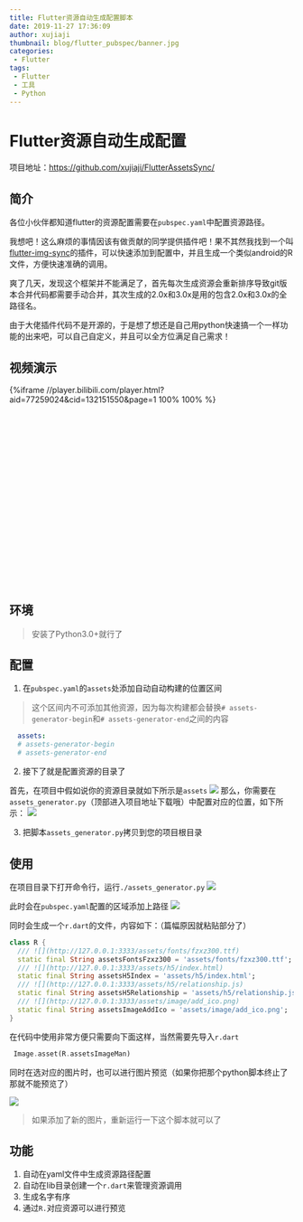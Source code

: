 ```yaml
---
title: Flutter资源自动生成配置脚本
date: 2019-11-27 17:36:09
author: xujiaji
thumbnail: blog/flutter_pubspec/banner.jpg
categories:
 - Flutter
tags:
 - Flutter
 - 工具
 - Python
---
```


# Flutter资源自动生成配置

项目地址：<https://github.com/xujiaji/FlutterAssetsSync/>

## 简介

各位小伙伴都知道flutter的资源配置需要在`pubspec.yaml`中配置资源路径。

我想吧！这么麻烦的事情因该有做贡献的同学提供插件吧！果不其然我找到一个叫[flutter-img-sync](https://github.com/Leo0618/flutter-img-sync)的插件，可以快速添加到配置中，并且生成一个类似android的R文件，方便快速准确的调用。

爽了几天，发现这个框架并不能满足了，首先每次生成资源会重新排序导致git版本合并代码都需要手动合并，其次生成的2.0x和3.0x是用的包含2.0x和3.0x的全路径名。

由于大佬插件代码不是开源的，于是想了想还是自己用python快速搞一个一样功能的出来吧，可以自己自定义，并且可以全方位满足自己需求！

## 视频演示

<div style="width: 100%; display: inline-block; position: relative; padding-top: 70%; display: block; content: '';">
    <div style="position: absolute; top: 0; bottom: 0; right: 0; left: 0;">
    {%iframe //player.bilibili.com/player.html?aid=77259024&cid=132151550&page=1 100% 100% %}
    </div>
</div>

## 环境

> 安装了Python3.0+就行了

## 配置

1. 在`pubspec.yaml`的`assets`处添加自动自动构建的位置区间

> 这个区间内不可添加其他资源，因为每次构建都会替换`# assets-generator-begin`和`# assets-generator-end`之间的内容

```yaml
  assets:
  # assets-generator-begin
  # assets-generator-end
```

2. 接下了就是配置资源的目录了

首先，在项目中假如说你的资源目录就如下所示是`assets`
![](blog/flutter_pubspec/55813610-18E1-478F-BBFD-C24D4307F949.png)
那么，你需要在`assets_generator.py`（顶部进入项目地址下载哦）中配置对应的位置，如下所示：
![](blog/flutter_pubspec/B8358DF2-32C5-4D24-B7DC-D6062B42AA31.png)

3. 把脚本`assets_generator.py`拷贝到您的项目根目录

## 使用

在项目目录下打开命令行，运行`./assets_generator.py`
![](blog/flutter_pubspec/1F3A4EDA-47F3-4236-9ED6-39076479FF7F.png)

此时会在`pubspec.yaml`配置的区域添加上路径
![](blog/flutter_pubspec/21218262-4206-424D-A578-DE1A968BAE4B.png)

同时会生成一个`r.dart`的文件，内容如下：（篇幅原因就粘贴部分了）
```dart
class R {
  /// ![](http://127.0.0.1:3333/assets/fonts/fzxz300.ttf)
  static final String assetsFontsFzxz300 = 'assets/fonts/fzxz300.ttf';
  /// ![](http://127.0.0.1:3333/assets/h5/index.html)
  static final String assetsH5Index = 'assets/h5/index.html';
  /// ![](http://127.0.0.1:3333/assets/h5/relationship.js)
  static final String assetsH5Relationship = 'assets/h5/relationship.js';
  /// ![](http://127.0.0.1:3333/assets/image/add_ico.png)
  static final String assetsImageAddIco = 'assets/image/add_ico.png';
}
```

在代码中使用非常方便只需要向下面这样，当然需要先导入`r.dart`

```dart
 Image.asset(R.assetsImageMan)
```

同时在选对应的图片时，也可以进行图片预览（如果你把那个python脚本终止了那就不能预览了）

![](blog/flutter_pubspec/241D6239-21E2-4651-9840-576E094997C8.png)

> 如果添加了新的图片，重新运行一下这个脚本就可以了

## 功能

1. 自动在yaml文件中生成资源路径配置
2. 自动在lib目录创建一个`r.dart`来管理资源调用
3. 生成名字有序
4. 通过`R.`对应资源可以进行预览
